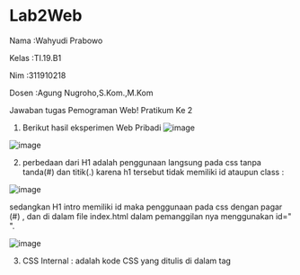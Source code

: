 # Lab2Web
<p>Nama   :Wahyudi Prabowo </p>
<p>Kelas  :TI.19.B1 </p>
<p>Nim    :311910218 </p> 
<p>Dosen  :Agung Nugroho,S.Kom.,M.Kom </p>
Jawaban tugas Pemograman Web! Pratikum Ke 2

1. Berikut hasil eksperimen Web Pribadi
![image](https://user-images.githubusercontent.com/81431392/113429269-19f39e00-938d-11eb-9e3f-4476f0e8f408.png) 

![image](https://user-images.githubusercontent.com/81431392/113429528-88386080-938d-11eb-9fc3-400148aff3e7.png)

2. perbedaan dari H1 adalah penggunaan langsung pada css tanpa tanda(#) dan titik(.) karena h1 tersebut tidak memiliki id ataupun class :

![image](https://user-images.githubusercontent.com/81431392/113442687-5b904300-93a5-11eb-9747-d9b1e2dc1e4e.png)

sedangkan H1 intro memiliki id maka penggunaan pada css dengan pagar (#) , dan di dalam file index.html dalam pemanggilan nya menggunakan id=" ".

![image](https://user-images.githubusercontent.com/81431392/113443517-ff2e2300-93a6-11eb-849c-0e5c20af2ffd.png)

3. CSS Internal : adalah kode CSS yang ditulis di dalam tag <style> dan kode HTML dituliskan di bagian atas (header) file index.html,
	       dan perubahan Internal CSS hanya berlaku pada satu halaman saja.
  
   contoh :
   
  ![image](https://user-images.githubusercontent.com/81431392/113447499-dad64480-93ae-11eb-963e-f47c58036f93.png)

   CSS Eksternal : adalah kode CSS yg ditulis terpisah dengan kode html, CSS ditulis pada sebuah file khusus yg berektensi .css. diletakan pada bagian head
		dan di panggil dengan tag link.
  
  contoh :
  
  ![image](https://user-images.githubusercontent.com/81431392/113447348-8c28aa80-93ae-11eb-8de1-6e33c1065e7b.png)


  inline CSS    : adalah kode CSS yang ditulis langsung pada atribut elemen HTML. Setiap elemen HTML memiliki atribut style, di situ lah inline CSS ditulis.
  
  contoh :
  
  ![image](https://user-images.githubusercontent.com/81431392/113447830-7f588680-93af-11eb-8a50-418f09047b53.png)

kesimpulannya adalah jadi dari deklarasi dia atas tersebut jika di gabung ditampilkan pada browser akan normal asalkan penggunaanya secara benar dan tidak ada yg error pada saat coding, dan 1 hal di dalam 3 metode css di atas ada perbedaannya dan tergantung developer 1 elemen hanya bisa 1 selector pemanggilan dalam CSS, kecuali elemen tersebut menggunakan ID atau CLASS agar bisa penggunaan deklarasi secara ulang.

hasil ditampilkan pada browser dgn 3 metode css di gabung :

![image](https://user-images.githubusercontent.com/81431392/113450258-60a8be80-93b4-11eb-8285-346b7731f2f7.png)

5. contoh ketika elemen terdapat ID dan Class dan masing-masing selector terdapat deklarasi : 

![image](https://user-images.githubusercontent.com/81431392/113450783-6521a700-93b5-11eb-9fe0-f83159a726ca.png)

  maka hasilnya pada browser :
  
![image](https://user-images.githubusercontent.com/81431392/113451188-512a7500-93b6-11eb-8bdb-6ed36f727886.png)

penjelasaanya adalah ketika di klik button(informasi selengkapnya) maka akan muncul halaman yg sama kecuali alamat pada href diganti ke alamat lain.

![image](https://user-images.githubusercontent.com/81431392/113451369-b3837580-93b6-11eb-956f-04fbf7705251.png)


Copyright © 2021 wahyudiprabowo
